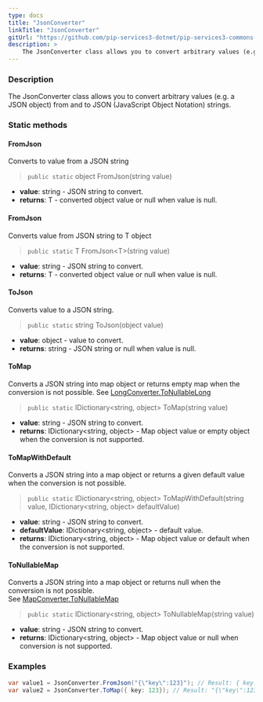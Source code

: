 ```yaml
---
type: docs
title: "JsonConverter"
linkTitle: "JsonConverter"
gitUrl: "https://github.com/pip-services3-dotnet/pip-services3-commons-dotnet"
description: > 
    The JsonConverter class allows you to convert arbitrary values (e.g. a JSON object) from and to JSON (JavaScript Object Notation) strings.
---
```


### Description

The JsonConverter class allows you to convert arbitrary values (e.g. a JSON object) from and to JSON (JavaScript Object Notation) strings.

### Static methods

#### FromJson
Converts to value from a JSON string

> `public static` object FromJson(string value)

- **value**: string - JSON string to convert.
- **returns**: T - converted object value or null when value is null.

#### FromJson
Converts value from JSON string to T object

> `public static` T FromJson\<T\>(string value)

- **value**: string - JSON string to convert.
- **returns**: T - converted object value or null when value is null.

#### ToJson
Converts value to a JSON string.

> `public static` string  ToJson(object value)

- **value**: object - value to convert.
- **returns**: string - JSON string or null when value is null.

#### ToMap
Converts a JSON string into map object or returns empty map when the conversion is not possible.
See [LongConverter.ToNullableLong](../long_converter/#tonullablelong)

> `public static` IDictionary\<string, object\> ToMap(string value)

- **value**: string - JSON string to convert.
- **returns**: IDictionary\<string, object\> - Map object value or empty object when the conversion is not supported.

#### ToMapWithDefault
Converts a JSON string into a map object or returns a given default value when the conversion is not possible.

> `public static` IDictionary\<string, object\> ToMapWithDefault(string value, IDictionary\<string, object\> defaultValue)

- **value**: string - JSON string to convert.
- **defaultValue**: IDictionary\<string, object\> - default value.
- **returns**: IDictionary\<string, object\> - Map object value or default when the conversion is not supported.


#### ToNullableMap
Converts a JSON string into a map object or returns null when the conversion is not possible.  
See [MapConverter.ToNullableMap](../map_converter/#tonullablemap)

> `public static` IDictionary\<string, object\> ToNullableMap(string value) 

- **value**: string - JSON string to convert.
- **returns**: IDictionary\<string, object\> - Map object value or null when conversion is not supported.


### Examples


```cs
var value1 = JsonConverter.FromJson("{\"key\":123}"); // Result: { key: 123 }
var value2 = JsonConverter.ToMap({ key: 123}); // Result: "{\"key\":123}"

```

